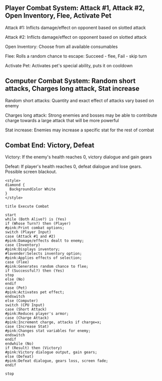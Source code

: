 ## Player Combat System: Attack \#1, Attack \#2, Open Inventory, Flee, Activate Pet
Attack #1: Inflicts damage/effect on opponent based on slotted attack  

Attack #2: Inflicts damage/effect on opponent based on slotted attack  

Open Inventory: Choose from all available consumables

Flee: Rolls a random chance to escape: Succeed - flee, Fail - skip turn  

Activate Pet: Activates pet's special ability, puts it on cooldown  

## Computer Combat System: Random short attacks, Charges long attack, Stat increase
Random short attacks: Quantity and exact effect of attacks vary based on enemy  

Charges long attack: Strong enemies and bosses may be able to contribute charge towards a large attack that will be more powerful 

Stat increase: Enemies may increase a specific stat for the rest of combat  

## Combat End: Victory, Defeat  
Victory: If the enemy's health reaches 0, victory dialogue and gain gears 

Defeat: If player's health reaches 0, defeat dialogue and lose gears. Possible screen blackout.  

```plantuml
<style>
diamond {
  BackgroundColor White
}
</style>

title Execute Combat

start
while (Both Alive?) is (Yes)
if (Whose Turn?) then (Player)
#pink:Print combat options;
switch (Player Input)
case (Attack #1 and #2)
#pink:Damage/effects dealt to enemy;
case (Inventory)
#pink:Displays inventory;
#lavender:Selects inventory option;
#pink:Applies effects of selection;
case (Flee)
#pink:Generates random chance to flee;
if (Successful?) then (Yes)
stop
else (No)
endif
case (Pet)
#pink:Activates pet effect;
endswitch
else (Computer)
switch (CPU Input)
case (Short Attack)
#pink:Reduces player's armor;
case (Charge Attack)
#pink:Increment charge, attacks if charge=x;
case (Increase Stat)
#pink:Changes stat variables for enemy;
endswitch
endif
endwhile (No)
if (Result) then (Victory)
#pink:Victory dialogue output, gain gears;
else (Defeat)
#pink:Defeat dialogue, gears loss, screen fade;
endif

stop
```
